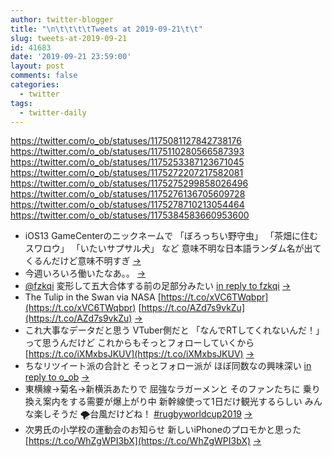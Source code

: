 ```yaml
---
author: twitter-blogger
title: "\n\t\t\t\tTweets at 2019-09-21\t\t"
slug: tweets-at-2019-09-21
id: 41683
date: '2019-09-21 23:59:00'
layout: post
comments: false
categories:
  - twitter
tags:
  - twitter-daily
---
```


https://twitter.com/o_ob/statuses/1175081127842738176 https://twitter.com/o_ob/statuses/1175110280566587393 https://twitter.com/o_ob/statuses/1175253387123671045 https://twitter.com/o_ob/statuses/1175272207217582081 https://twitter.com/o_ob/statuses/1175275299858026496 https://twitter.com/o_ob/statuses/1175276136705609728 https://twitter.com/o_ob/statuses/1175278710213054464 https://twitter.com/o_ob/statuses/1175384583660953600  

*   iOS13 GameCenterのニックネームで 「ぼろっちい野守虫」 「茶畑に住むスワロウ」 「いたいサプサル犬」 など 意味不明な日本語ランダム名が出てくるんだけど意味不明すぎ [->](https://twitter.com/o_ob/statuses/1175081127842738176)
*   今週いろいろ働いたなあ。。 [->](https://twitter.com/o_ob/statuses/1175110280566587393)
*   [@fzkqi](https://twitter.com/fzkqi) 変形して五大合体する前の足部分みたい [in reply to fzkqi](https://twitter.com/fzkqi/statuses/1175045801199861760) [->](https://twitter.com/o_ob/statuses/1175253387123671045)
*   The Tulip in the Swan via NASA [https://t.co/xVC6TWqbpr](https://t.co/xVC6TWqbpr) [https://t.co/AZd7s9vkZu](https://t.co/AZd7s9vkZu) [->](https://twitter.com/o_ob/statuses/1175272207217582081)
*   これ大事なデータだと思う VTuber側だと 「なんでRTしてくれないんだ！」 って思うんだけど これからもそっとフォローしていくから [https://t.co/iXMxbsJKUV](https://t.co/iXMxbsJKUV) [->](https://twitter.com/o_ob/statuses/1175275299858026496)
*   ちなリツイート派の合計と そっとフォロー派が ほぼ同数なの興味深い [in reply to o_ob](https://twitter.com/o_ob/statuses/1174906847804846082) [->](https://twitter.com/o_ob/statuses/1175276136705609728)
*   東横線→菊名→新横浜あたりで 屈強なラガーメンと そのファンたちに 乗り換え案内をする需要が爆上がり中 新幹線使って1日だけ観光するらしい みんな楽しそうだ 🌪台風だけどね！ [#rugbyworldcup2019](https://twitter.com/search?q=%23rugbyworldcup2019&src=hash) [->](https://twitter.com/o_ob/statuses/1175278710213054464)
*   次男氏の小学校の運動会のお知らせ 新しいiPhoneのプロモかと思った [https://t.co/WhZgWPI3bX](https://t.co/WhZgWPI3bX) [->](https://twitter.com/o_ob/statuses/1175384583660953600)